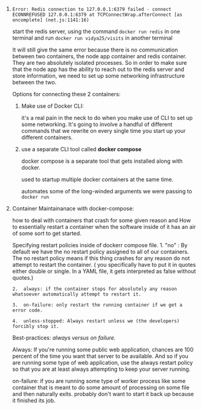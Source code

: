 1.  `Error: Redis connection to 127.0.0.1:6379 failed - connect ECONNREFUSED 127.0.0.1:6379
at TCPConnectWrap.afterConnect [as oncomplete] (net.js:1141:16)`

    start the redis server, using the command `docker run redis` in one terminal and run `docker run vidya25/visits` in another terminal

    It will still give the same error because there is no communication between two containers, the node app container and redis container. They are two absolutely isolated processes. So in order to make sure that the node app has the ability to reach out to the redis server and store information, we need to set up some networking infrastructure between the two.

    Options for connecting these 2 containers:
    
    1.  Make use of Docker CLI: 
    
        it's a real pain in the neck to do when you make use of CLI to set up some networking. It's going to involve a handful of different commands that we rewrite on every single time you start up your different containers.

    2.  use a separate CLI tool called **docker compose** 
    
        docker compose is a separate tool that gets installed along with docker.

        used to startup multiple docker containers at the same time.

        automates some of the long-winded arguments we were passing to `docker run`

2.  Container Maintainanace with docker-compose:

    how to deal with containers that crash for some given reason and How to essentially restart a container when the software inside of it has an air of some sort to get started.

    Specifying restart policies inside of dockerr compose file.
        1.  "no" : By default we have the no restart policy assigned to all of our containers. The no restart policy means if this thing crashes for any reason do not attempt to restart the container. ( you specifically have to put it in quotes either double or single. In a YAML file, it gets interpreted as false without quotes.)
        
        2.  always: if the container stops for absolutely any reason whatsoever automatically attempt to restart it.

        3.  on-failure: only restart the running container if we get a error code.

        4.  unless-stopped: Always restart unless we (the developers) forcibly stop it.

    Best-practices: _always versus on failure._ 
    
    Always: If you're running some public web application, chances are 100 percent of the time you want that server to be available. And so if you are running some type of web application, use the always restart policy so that you are at least always attempting to keep your server running.
    
    on-failure: if you are running some type of worker process like some container that is meant to do some amount of processing on some file and then naturally exits. probably don't want to start it back up because it finished its job.







